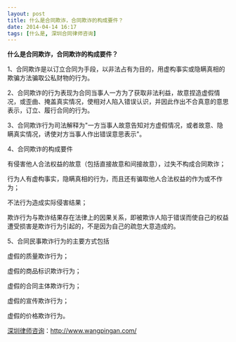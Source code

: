 ```yaml
---
layout: post
title: 什么是合同欺诈，合同欺诈的构成要件？
date: 2014-04-14 16:17
tags: [什么是, 深圳合同律师咨询]
---
```

<strong>什么是合同欺诈，合同欺诈的构成要件？</strong>

1、合同欺诈是以订立合同为手段，以非法占有为目的，用虚构事实或隐瞒真相的欺骗方法骗取公私财物的行为。

2、合同欺诈的行为表现为合同当事人一方为了获取非法利益，故意捏造虚假情况，或歪曲、掩盖真实情况，使相对人陷入错误认识，并因此作出不合真意的意思表示，订立、履行合同的行为。

3、合同欺诈行为司法解释为"一方当事人故意告知对方虚假情况，或者故意、隐瞒真实情况，诱使对方当事人作出错误意思表示"。

4、合同欺诈的构成要件

有侵害他人合法权益的故意（包括直接故意和间接故意），过失不构成合同欺诈；

行为人有虚构事实，隐瞒真相的行为，而且还有骗取他人合法权益的作为或不作为；

不法行为造成实际侵害结果；

欺诈行为与欺诈结果存在法律上的因果关系，即被欺诈人陷于错误而使自己的权益遭受损害是欺诈行为引起的，不是因为自己的疏忽大意造成的。

5、合同民事欺诈行为的主要方式包括

虚假的质量欺诈行为；

虚假的商品标识欺诈行为；

虚假的合同主体欺诈行为；

虚假的宣传欺诈行为；

虚假的价格欺诈行为。

<a href="http://www.wangpingan.com/">深圳律师咨询</a>：<a href="http://www.wangpingan.com/">http://www.wangpingan.com/</a>

